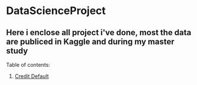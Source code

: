 # DataScienceProject
## Here i enclose all project i've done, most the data are publiced in Kaggle and during my master study
Table of contents:
1. [Credit Default](#1)
